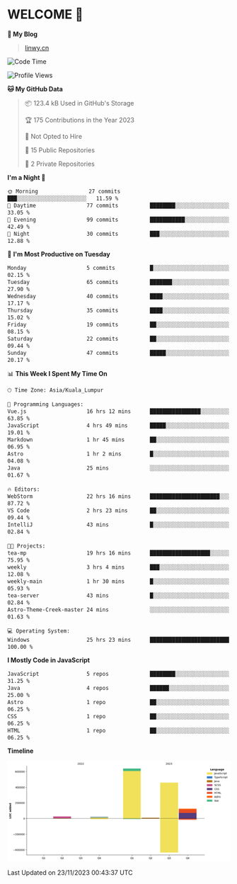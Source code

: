 # WELCOME 👋

**🐶 My Blog**
> [linwy.cn](linwy.cn)
<!--START_SECTION:waka-->
![Code Time](http://img.shields.io/badge/Code%20Time-589%20hrs%2024%20mins-blue)

![Profile Views](http://img.shields.io/badge/Profile%20Views-127-blue)

**🐱 My GitHub Data** 

> 📦 123.4 kB Used in GitHub's Storage 
 > 
> 🏆 175 Contributions in the Year 2023
 > 
> 🚫 Not Opted to Hire
 > 
> 📜 15 Public Repositories 
 > 
> 🔑 2 Private Repositories 
 > 
**I'm a Night 🦉** 

```text
🌞 Morning                27 commits          ███░░░░░░░░░░░░░░░░░░░░░░   11.59 % 
🌆 Daytime                77 commits          ████████░░░░░░░░░░░░░░░░░   33.05 % 
🌃 Evening                99 commits          ███████████░░░░░░░░░░░░░░   42.49 % 
🌙 Night                  30 commits          ███░░░░░░░░░░░░░░░░░░░░░░   12.88 % 
```
📅 **I'm Most Productive on Tuesday** 

```text
Monday                   5 commits           █░░░░░░░░░░░░░░░░░░░░░░░░   02.15 % 
Tuesday                  65 commits          ███████░░░░░░░░░░░░░░░░░░   27.90 % 
Wednesday                40 commits          ████░░░░░░░░░░░░░░░░░░░░░   17.17 % 
Thursday                 35 commits          ████░░░░░░░░░░░░░░░░░░░░░   15.02 % 
Friday                   19 commits          ██░░░░░░░░░░░░░░░░░░░░░░░   08.15 % 
Saturday                 22 commits          ██░░░░░░░░░░░░░░░░░░░░░░░   09.44 % 
Sunday                   47 commits          █████░░░░░░░░░░░░░░░░░░░░   20.17 % 
```


📊 **This Week I Spent My Time On** 

```text
🕑︎ Time Zone: Asia/Kuala_Lumpur

💬 Programming Languages: 
Vue.js                   16 hrs 12 mins      ████████████████░░░░░░░░░   63.85 % 
JavaScript               4 hrs 49 mins       █████░░░░░░░░░░░░░░░░░░░░   19.01 % 
Markdown                 1 hr 45 mins        ██░░░░░░░░░░░░░░░░░░░░░░░   06.95 % 
Astro                    1 hr 2 mins         █░░░░░░░░░░░░░░░░░░░░░░░░   04.08 % 
Java                     25 mins             ░░░░░░░░░░░░░░░░░░░░░░░░░   01.67 % 

🔥 Editors: 
WebStorm                 22 hrs 16 mins      ██████████████████████░░░   87.72 % 
VS Code                  2 hrs 23 mins       ██░░░░░░░░░░░░░░░░░░░░░░░   09.44 % 
IntelliJ                 43 mins             █░░░░░░░░░░░░░░░░░░░░░░░░   02.84 % 

🐱‍💻 Projects: 
tea-mp                   19 hrs 16 mins      ███████████████████░░░░░░   75.95 % 
weekly                   3 hrs 4 mins        ███░░░░░░░░░░░░░░░░░░░░░░   12.08 % 
weekly-main              1 hr 30 mins        █░░░░░░░░░░░░░░░░░░░░░░░░   05.93 % 
tea-server               43 mins             █░░░░░░░░░░░░░░░░░░░░░░░░   02.84 % 
Astro-Theme-Creek-master 24 mins             ░░░░░░░░░░░░░░░░░░░░░░░░░   01.63 % 

💻 Operating System: 
Windows                  25 hrs 23 mins      █████████████████████████   100.00 % 
```

**I Mostly Code in JavaScript** 

```text
JavaScript               5 repos             ████████░░░░░░░░░░░░░░░░░   31.25 % 
Java                     4 repos             ██████░░░░░░░░░░░░░░░░░░░   25.00 % 
Astro                    1 repo              ██░░░░░░░░░░░░░░░░░░░░░░░   06.25 % 
CSS                      1 repo              ██░░░░░░░░░░░░░░░░░░░░░░░   06.25 % 
HTML                     1 repo              ██░░░░░░░░░░░░░░░░░░░░░░░   06.25 % 
```



**Timeline**

![Lines of Code chart](https://raw.githubusercontent.com/rieraa/rieraa/main/assets/bar_graph.png)


 Last Updated on 23/11/2023 00:43:37 UTC
<!--END_SECTION:waka-->
